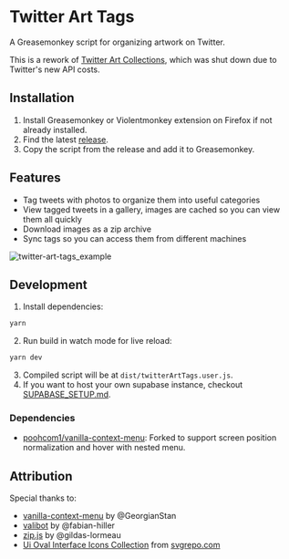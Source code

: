 # Twitter Art Tags

A Greasemonkey script for organizing artwork on Twitter.

This is a rework of [Twitter Art Collections](https://github.com/poohcom1/twitter-art-collection), which was shut down due to Twitter's new API costs.

## Installation

1. Install Greasemonkey or Violentmonkey extension on Firefox if not already installed.
2. Find the latest [release](https://github.com/poohcom1/twitter-art-tags/releases/latest).
3. Copy the script from the release and add it to Greasemonkey.

## Features

-   Tag tweets with photos to organize them into useful categories
-   View tagged tweets in a gallery, images are cached so you can view them all quickly
-   Download images as a zip archive
-   Sync tags so you can access them from different machines

![twitter-art-tags_example](https://github.com/poohcom1/twitter-art-tags/assets/74857873/f6ed7de0-01a2-4a4e-b1ce-11355a804b1e)

## Development

1. Install dependencies:

```sh
yarn
```

2. Run build in watch mode for live reload:

```sh
yarn dev
```

3. Compiled script will be at `dist/twitterArtTags.user.js`.
4. If you want to host your own supabase instance, checkout [SUPABASE_SETUP.md](SUPABASE_SETUP.md).

### Dependencies

-   [poohcom1/vanilla-context-menu](https://github.com/poohcom1/vanilla-context-menu): Forked to support screen position normalization and hover with nested menu.

## Attribution

Special thanks to:

-   [vanilla-context-menu](https://github.com/GeorgianStan/vanilla-context-menu) by @GeorgianStan
-   [valibot](https://github.com/fabian-hiller/valibot) by @fabian-hiller
-   [zip.js](https://github.com/gildas-lormeau/zip.js) by @gildas-lormeau
-   [Ui Oval Interface Icons Collection](https://www.svgrepo.com/collection/ui-oval-interface-icons) from [svgrepo.com](https://www.svgrepo.com/)

